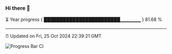 ### Hi there 👋

⏳ Year progress { ████████████████████████▁▁▁▁▁▁ } 81.68 %

---

⏰ Updated on Fri, 25 Oct 2024 22:39:21 GMT

![Progress Bar CI](https://github.com/IshwaranRudhara/GIT-ACTION/workflows/Progress%20Bar%20CI/badge.svg)

